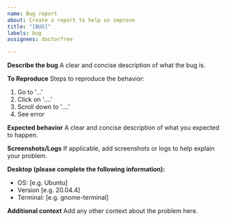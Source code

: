 ```yaml
---
name: Bug report
about: Create a report to help us improve
title: "[BUG]"
labels: bug
assignees: doctorfree

---
```


**Describe the bug**
A clear and concise description of what the bug is.

**To Reproduce**
Steps to reproduce the behavior:
1. Go to '...'
2. Click on '....'
3. Scroll down to '....'
4. See error

**Expected behavior**
A clear and concise description of what you expected to happen.

**Screenshots/Logs**
If applicable, add screenshots or logs to help explain your problem.

**Desktop (please complete the following information):**
 - OS: [e.g. Ubuntu]
 - Version [e.g. 20.04.4]
 - Terminal: [e.g. gnome-terminal]

**Additional context**
Add any other context about the problem here.
